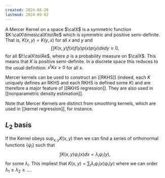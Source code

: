 ```yaml
---
created: 2024-08-29
lastmod: 2024-09-02
---
```


A Mercer Kernel on a space $\calX$ is a symmetric function $K:\calX\times\calX\to\Re$ which is symmetric and positive semi-definite. That is, $K(x,y) = K(y,x)$ for all $x$ and $y$ and 
$$
\int\int K(x,y)f(x)f(y)p(x)p(y)dxdy\geq 0,
$$
for all $f:\calX\to\Re$, where $p$ is a probability measure on $\calX$. This means that $K$ is positive semi-definite. In a discrete space this reduces to the usual definition: $x^t K x\geq 0$ for all $x$. 

Mercer kernels can be used to construct an [[RKHS]] (indeed, each $K$ uniquely defines an RKHS and each RKHS is defined some $K$) and are therefore a major feature of [[RKHS regression]]. They are also used in [[nonparametric density estimation]]. 

Note that Mercer Kernels are distinct from smoothing kernels, which are used in [[kernel regression]], for instance. 

## $L_2$ basis 

If the Kernel obeys $\sup_{x,y} K(x,y)$ then we can find a series of orthonormal functions $\{\psi_i\}$ such that
$$
\int K(x,y)\psi_i(x)dx = \lambda_i\psi_i(y),
$$
for some $\lambda_i$. This impliest that $K(x,y) = \sum_{i}\lambda_i \psi_i(x)\psi_i(y)$ where we can order $\lambda_1\geq \lambda_2\geq \dots$. 


